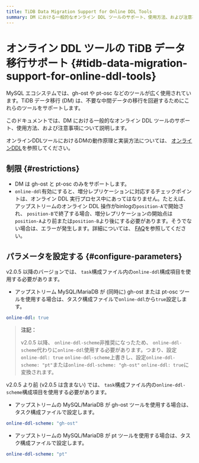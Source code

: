 ```yaml
---
title: TiDB Data Migration Support for Online DDL Tools
summary: DM における一般的なオンライン DDL ツールのサポート、使用方法、および注意事項について説明します。
---
```


# オンライン DDL ツールの TiDB データ移行サポート {#tidb-data-migration-support-for-online-ddl-tools}

MySQL エコシステムでは、gh-ost や pt-osc などのツールが広く使用されています。TiDB データ移行 (DM) は、不要な中間データの移行を回避するためにこれらのツールをサポートします。

このドキュメントでは、DM における一般的なオンライン DDL ツールのサポート、使用方法、および注意事項について説明します。

オンラインDDLツールにおけるDMの動作原理と実装方法については、 [オンラインDDL](/dm/feature-online-ddl.md)を参照してください。

## 制限 {#restrictions}

-   DM は gh-ost と pt-osc のみをサポートします。
-   `online-ddl`有効にすると、増分レプリケーションに対応するチェックポイントは、オンライン DDL 実行プロセス中にあってはなりません。たとえば、アップストリームのオンライン DDL 操作がbinlogの`position-A`で開始され、 `position-B`で終了する場合、増分レプリケーションの開始点は`position-A`より前または`position-B`より後にする必要があります。そうでない場合は、エラーが発生します。詳細については、 [FAQ](/dm/dm-faq.md#how-to-handle-the-error-returned-by-the-ddl-operation-related-to-the-gh-ost-table-after-online-ddl-true-is-set)を参照してください。

## パラメータを設定する {#configure-parameters}

<SimpleTab>
<div label="v2.0.5 and later">

v2.0.5 以降のバージョンでは、 `task`構成ファイル内の`online-ddl`構成項目を使用する必要があります。

-   アップストリーム MySQL/MariaDB が (同時に) gh-ost または pt-osc ツールを使用する場合は、タスク構成ファイルで`online-ddl`から`true`設定します。

```yml
online-ddl: true
```

> **注記：**
>
> v2.0.5 以降、 `online-ddl-scheme`非推奨になったため、 `online-ddl-scheme`代わりに`online-ddl`使用する必要があります。つまり、設定`online-ddl: true` `online-ddl-scheme`上書きし、設定`online-ddl-scheme: "pt"`または`online-ddl-scheme: "gh-ost"` `online-ddl: true`に変換されます。

</div>

<div label="earlier than v2.0.5">

v2.0.5 より前 (v2.0.5 は含まない) では、 `task`構成ファイル内の`online-ddl-scheme`構成項目を使用する必要があります。

-   アップストリームの MySQL/MariaDB が gh-ost ツールを使用する場合は、タスク構成ファイルで設定します。

```yml
online-ddl-scheme: "gh-ost"
```

-   アップストリームの MySQL/MariaDB が pt ツールを使用する場合は、タスク構成ファイルで設定します。

```yml
online-ddl-scheme: "pt"
```

</div>
</SimpleTab>
